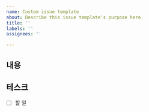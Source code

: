 ```yaml
---
name: Custom issue template
about: Describe this issue template's purpose here.
title: ''
labels: ''
assignees: ''

---
```


## 내용

## 테스크
- [ ] 할 일
